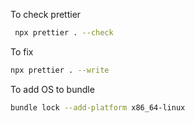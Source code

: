 To check prettier

```bash
 npx prettier . --check
```

To fix

```bash
npx prettier . --write
```

To add OS to bundle

```bash
bundle lock --add-platform x86_64-linux
```
